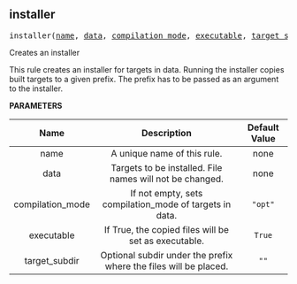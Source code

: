 <!-- Generated with Stardoc: http://skydoc.bazel.build -->

<a name="#installer"></a>

## installer

<pre>
installer(<a href="#installer-name">name</a>, <a href="#installer-data">data</a>, <a href="#installer-compilation_mode">compilation_mode</a>, <a href="#installer-executable">executable</a>, <a href="#installer-target_subdir">target_subdir</a>)
</pre>

Creates an installer

This rule creates an installer for targets in data. Running the installer
copies built targets to a given prefix. The prefix has to be passed as an
argument to the installer.


**PARAMETERS**


| Name  | Description | Default Value |
| :-------------: | :-------------: | :-------------: |
| name |  A unique name of this rule.   |  none |
| data |  Targets to be installed. File names will not be changed.   |  none |
| compilation_mode |  If not empty, sets compilation_mode of targets in data.   |  <code>"opt"</code> |
| executable |  If True, the copied files will be set as executable.   |  <code>True</code> |
| target_subdir |  Optional subdir under the prefix where the files will be                placed.   |  <code>""</code> |


